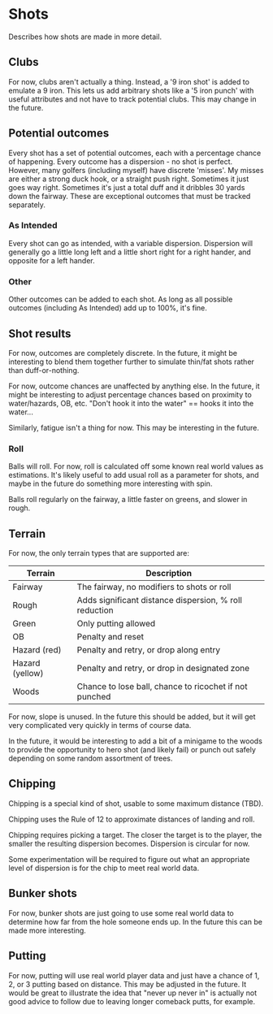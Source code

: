 # Shots

Describes how shots are made in more detail.

## Clubs

For now, clubs aren't actually a thing. Instead, a '9 iron shot' is added to
emulate a 9 iron. This lets us add arbitrary shots like a '5 iron punch' with
useful attributes and not have to track potential clubs. This may change in the
future.

## Potential outcomes

Every shot has a set of potential outcomes, each with a percentage chance of
happening. Every outcome has a dispersion - no shot is perfect. However, many
golfers (including myself) have discrete 'misses'. My misses are either a
strong duck hook, or a straight push right. Sometimes it just goes way right.
Sometimes it's just a total duff and it dribbles 30 yards down the fairway.
These are exceptional outcomes that must be tracked separately.

### As Intended

Every shot can go as intended, with a variable dispersion. Dispersion will
generally go a little long left and a little short right for a right hander, and
opposite for a left hander.

### Other

Other outcomes can be added to each shot. As long as all possible outcomes
(including As Intended) add up to 100%, it's fine.

## Shot results

For now, outcomes are completely discrete. In the future, it might be
interesting to blend them together further to simulate thin/fat shots rather
than duff-or-nothing.

For now, outcome chances are unaffected by anything else. In the future, it
might be interesting to adjust percentage chances based on proximity to
water/hazards, OB, etc. "Don't hook it into the water" == hooks it into the
water...

Similarly, fatigue isn't a thing for now. This may be interesting in the future.

### Roll

Balls will roll. For now, roll is calculated off some known real world values
as estimations. It's likely useful to add usual roll as a parameter for shots,
and maybe in the future do something more interesting with spin.

Balls roll regularly on the fairway, a little faster on greens, and slower in
rough.

## Terrain

For now, the only terrain types that are supported are:

| Terrain         | Description                                            |
| --------------- | ------------------------------------------------------ |
| Fairway         | The fairway, no modifiers to shots or roll             |
| Rough           | Adds significant distance dispersion, % roll reduction |
| Green           | Only putting allowed                                   |
| OB              | Penalty and reset                                      |
| Hazard (red)    | Penalty and retry, or drop along entry                 |
| Hazard (yellow) | Penalty and retry, or drop in designated zone          |
| Woods           | Chance to lose ball, chance to ricochet if not punched |

For now, slope is unused. In the future this should be added, but it will get
very complicated very quickly in terms of course data.

In the future, it would be interesting to add a bit of a minigame to the woods
to provide the opportunity to hero shot (and likely fail) or punch out safely
depending on some random assortment of trees.

## Chipping

Chipping is a special kind of shot, usable to some maximum distance (TBD).

Chipping uses the Rule of 12 to approximate distances of landing and roll.

Chipping requires picking a target. The closer the target is to the player, the
smaller the resulting dispersion becomes. Dispersion is circular for now.

Some experimentation will be required to figure out what an appropriate level of
dispersion is for the chip to meet real world data.

## Bunker shots

For now, bunker shots are just going to use some real world data to determine
how far from the hole someone ends up. In the future this can be made more
interesting.

## Putting

For now, putting will use real world player data and just have a chance of 1, 2,
or 3 putting based on distance. This may be adjusted in the future. It would be
great to illustrate the idea that "never up never in" is actually not good
advice to follow due to leaving longer comeback putts, for example.

